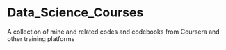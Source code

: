 # Data_Science_Courses
A collection of mine and related codes and codebooks from Coursera and other training platforms
